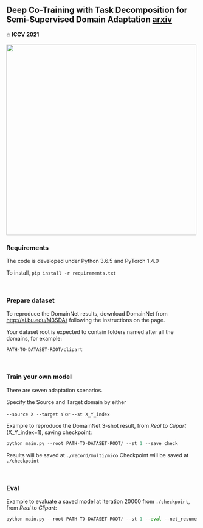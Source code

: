 ## Deep Co-Training with Task Decomposition for Semi-Supervised Domain Adaptation [arxiv](https://arxiv.org/abs/2007.12684)
:fire: **ICCV 2021**
<br />
<br />
<img src="https://github.com/LoyoYang/mico/blob/master/overall_framework.png" width="500">

### Requirements
The code is developed under Python 3.6.5 and PyTorch 1.4.0

To install,
```pip install -r requirements.txt```

<br />

### Prepare dataset
To reproduce the DomainNet results, download DomainNet from http://ai.bu.edu/M3SDA/ following the instructions on the page.

Your dataset root is expected to contain folders named after all the domains, for example: 

```PATH-TO-DATASET-ROOT/clipart```

<br />

### Train your own model
There are seven adaptation scenarios.

Specify the Source and Target domain by either

```--source X --target Y``` or ```--st X_Y_index```

Example to reproduce the DomainNet 3-shot result, from *Real* to *Clipart* (X_Y_index=1), saving checkpoint:

```python
python main.py --root PATH-TO-DATASET-ROOT/ --st 1 --save_check
```

Results will be saved at 
```./record/multi/mico```
Checkpoint will be saved at
```./checkpoint```


<br />

### Eval

Example to evaluate a saved model at iteration 20000 from ```./checkpoint```, from *Real* to *Clipart*:

```python
python main.py --root PATH-TO-DATASET-ROOT/ --st 1 --eval --net_resume Net_iter_model_mico_real_to_clipart_step_20000.pth.tar
```

